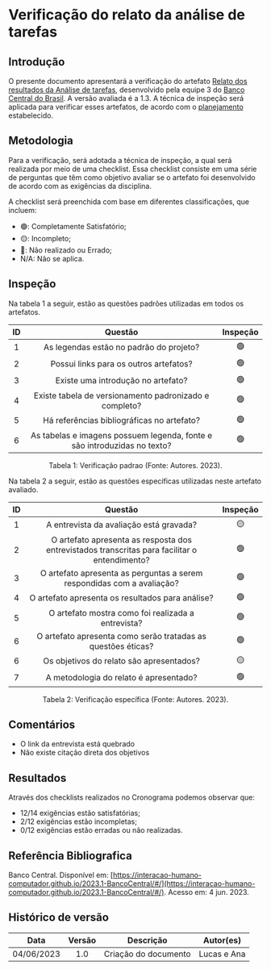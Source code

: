 # Verificação do relato da análise de tarefas

## Introdução

O presente documento apresentará a verificação do artefato [Relato dos resultados da Análise de tarefas](https://interacao-humano-computador.github.io/2023.1-BancoCentral/#/design_prototipo/analise_tarefas/relato_resultados), desenvolvido pela equipe 3 do [Banco Central do Brasil](https://interacao-humano-computador.github.io/2023.1-BancoCentral/). A versão avaliada é a 1.3. A técnica de inspeção será aplicada para verificar esses artefatos, de acordo com o [planejamento](../planejamento.md) estabelecido.

## Metodologia

Para a verificação, será adotada a técnica de inspeção, a qual será realizada por meio de uma checklist. Essa checklist consiste em uma série de perguntas que têm como objetivo avaliar se o artefato foi desenvolvido de acordo com as exigências da disciplina.

A checklist será preenchida com base em diferentes classificações, que incluem:

- 🟢: Completamente Satisfatório;
- 🟡: Incompleto;
- 🔴: Não realizado ou Errado;
- N/A: Não se aplica.

## Inspeção

Na tabela 1 a seguir, estão as questões padrões utilizadas em todos os artefatos.

| ID  |                                 Questão                                  | Inspeção |
| :-: | :----------------------------------------------------------------------: | :------: |
|  1  |                 As legendas estão no padrão do projeto?                  |    🟢    |
|  2  |                  Possui links para os outros artefatos?                  |    🟢    |
|  3  |                    Existe uma introdução no artefato?                    |    🟢    |
|  4  |          Existe tabela de versionamento padronizado e completo?          |    🟢    |
|  5  |                Há referências bibliográficas no artefato?                |    🟢    |
|  6  | As tabelas e imagens possuem legenda, fonte e são introduzidas no texto? |    🟢    |

<div style="text-align: center">
    <p> Tabela 1: Verificação padrao (Fonte: Autores. 2023).</p>
</div>

Na tabela 2 a seguir, estão as questões específicas utilizadas neste artefato avaliado.

| ID  |                                            Questão                                            | Inspeção |
| :-: | :-------------------------------------------------------------------------------------------: | :------: |
|  1  |                            A entrevista da avaliação está gravada?                            |    🟡    |
|  2  | O artefato apresenta as resposta dos entrevistados transcritas para facilitar o entendimento? |    🟢    |
|  3  |            O artefato apresenta as perguntas a serem respondidas com a avaliação?             |    🟢    |
|  4  |                       O artefato apresenta os resultados para análise?                        |    🟢    |
|  5  |                      O artefato mostra como foi realizada a entrevista?                       |    🟢    |
|  6  |                 O artefato apresenta como serão tratadas as questões éticas?                  |    🟢    |
|  6  |                           Os objetivos do relato são apresentados?                            |    🟡    |
|  7  |                            A metodologia do relato é apresentado?                             |    🟢    |

<div style="text-align: center">
    <p> Tabela 2: Verificação específica (Fonte: Autores. 2023).</p>
</div>

## Comentários

- O link da entrevista está quebrado
- Não existe citação direta dos objetivos

## Resultados

Através dos checklists realizados no Cronograma podemos observar que:

- 12/14 exigências estão satisfatórias;
- 2/12 exigências estão incompletas;
- 0/12 exigências estão erradas ou não realizadas.

## Referência Bibliografica

Banco Central. Disponível em: [https://interacao-humano-computador.github.io/2023.1-BancoCentral/#/](https://interacao-humano-computador.github.io/2023.1-BancoCentral/#/). Acesso em: 4 jun. 2023.‌
‌

## Histórico de versão

|    Data    | Versão |      Descrição       |  Autor(es)  |
| :--------: | :----: | :------------------: | :---------: |
| 04/06/2023 |  1.0   | Criação do documento | Lucas e Ana |
